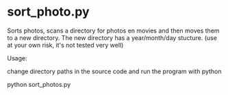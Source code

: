 sort_photo.py
=============

Sorts photos, scans a directory for photos en movies and then moves them to a new directory. The new directory has a year/month/day stucture. (use at your own risk, it's not tested very well)

Usage:

change directory paths in the source code and run the program with python

python sort_photos.py
